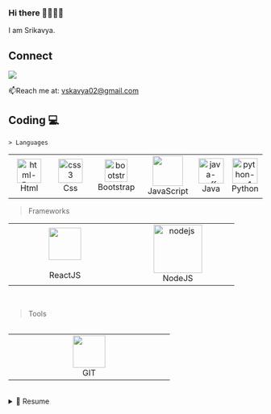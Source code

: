 ### Hi there 👩‍💻🙋‍♀️
I am Srikavya.
<h2> Connect </h2>
<img src="https://img.shields.io/badge/LinkedIn-0077B5?style=for-the-badge&logo=linkedin&logoColor=white">
 <p>
  📫Reach me at: <a href='mailto:vskavya02@gmail.com'>vskavya02@gmail.com</a>
</p>

## Coding :computer:
    > Languages
 <table>
	 <tbody>
  <tr>
   <td align="Center" width="25%"> 
      <a href="#kavya-tech" >
<img width="48" height="48" src="https://img.icons8.com/color/48/html-5--v1.png" alt="html-5--v1"/>
      </a>
      <br>Html
	   <td align="Center" width="25%"> 
      <a href="#kavya-tech" >
<img width="48" height="48" src="https://img.icons8.com/fluency/48/css3.png" alt="css3"/>
      </a>
      <br>Css
	<td align="Center" width="25%"> 
      <a href="#kavya-tech" >
	      <img width="45" height="45" src="https://img.icons8.com/color/48/bootstrap.png" alt="bootstrap"/>
      </a>
      <br>Bootstrap   
    </td>
	  <td align="Center" width="25%">   
        <a href="#kavya-tech" >
        <img height="60px" width="60px" src="https://cdn.svgporn.com/logos/javascript.svg">
      </a>
      <br>JavaScript
	  <td align="Center" width="25%">
      <a href="#kavya-tech">
        <img width="50" height="50" src="https://img.icons8.com/color/96/java-coffee-cup-logo--v1.png" alt="java-coffee-cup-logo--v1"/>
      </a>
      <br>Java
    <td align="Center" width="25%">
      <a href="#kavya-tech">
        <img width="50" height="50" src="https://img.icons8.com/color/96/python--v1.png" alt="python--v1"/>
      </a>
      <br>Python
    </td>
   </tr>
</tbody>
  </table>
  
  > Frameworks
  
   <table>
   <tbody>
	  <tr>
	
<td align="Center" width="25%">   
        <a href="#kavya-tech" >
        <img height="64px" width="64px" src="https://cdn.svgporn.com/logos/react.svg">
      </a>
	<br>
      <br>ReactJS
</td>
</td>
<td align="Center" width="25%">   
        <a href="#kavya-tech" >
       <img width="96" height="96" src="https://img.icons8.com/color/96/nodejs.png" alt="nodejs"/>
      </a>
      <br>NodeJS
</td>


</tr>
</tbody>
<table>
	<br>	  
	
	
>Tools
	
<table>
   <tbody>
	 <tr>
		  
<td align="Center" width="25%">   
        <a href="#kavya-tech" >
        <img height="64px" width="64px" src="https://upload.wikimedia.org/wikipedia/commons/thumb/3/3f/Git_icon.svg/1200px-Git_icon.svg.png">
      </a>
      <br>GIT
  </td>
</tr>
</tbody>
  </table>
<br>

<details>
  <summary>📃 Resume</summary>

### Education

- 📖 **B.Tech(Computer Science)**\
📆 2019-2023
📍 **Jyothishmathi Institute of Technology and Science** - Karimnagar,Telangana,India.

- 👩‍💼**Experience(Fresher/Intern)**
- **Online Certifications**
- IBM Data Science
- Meta Fullstack
- <img align="right" src="https://img.shields.io/badge/Coursera-0056D2?style=for-the-badge&logo=Coursera&logoColor=white">
</details>
